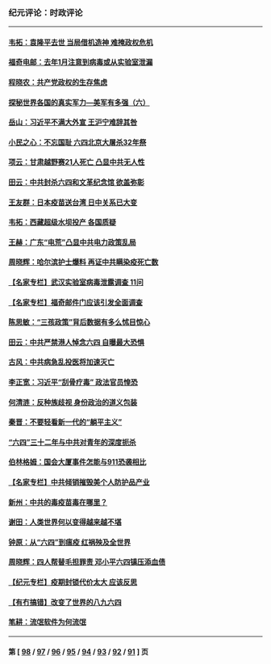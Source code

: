 ### 纪元评论：时政评论
---
#### [韦拓：袁隆平去世 当局借机造神 难掩政权危机](../../pages/nsc1025/n13001388.md) 
#### [福奇电邮：去年1月注意到病毒或从实验室泄漏](../../pages/nsc1025/n13000275.md) 
#### [程晓农：共产党政权的生存焦虑](../../pages/nsc1025/n13001674.md) 
#### [探秘世界各国的真实军力—美军有多强（六）](../../pages/nsc1025/n13001362.md) 
#### [岳山：习近平不满大外宣 王沪宁难辞其咎](../../pages/nsc1025/n13001360.md) 
#### [小民之心：不忘国耻 六四北京大屠杀32年祭](../../pages/nsc1025/n13000950.md) 
#### [项云：甘肃越野赛21人死亡 凸显中共无人性](../../pages/nsc1025/n13000873.md) 
#### [田云：中共封杀六四和文革纪念馆 欲盖弥彰](../../pages/nsc1025/n13000815.md) 
#### [王友群：日本疫苗送台湾 日中关系已大变](../../pages/nsc1025/n13000778.md) 
#### [韦拓：西藏超级水坝投产 各国质疑](../../pages/nsc1025/n13000773.md) 
#### [王赫：广东“电荒”凸显中共电力政策乱局](../../pages/nsc1025/n13000337.md) 
#### [周晓辉：哈尔滨护士爆料 再证中共瞒染疫死亡数](../../pages/nsc1025/n12999788.md) 
#### [【名家专栏】武汉实验室病毒泄露调查 11问](../../pages/nsc1025/n12999188.md) 
#### [【名家专栏】福奇邮件门应该引发全面调查](../../pages/nsc1025/n12999240.md) 
#### [陈思敏：“三孩政策”背后数据有多么怵目惊心](../../pages/nsc1025/n12998625.md) 
#### [田云：中共严禁港人悼念六四 自曝最大恐惧](../../pages/nsc1025/n12997611.md) 
#### [古风：中共病急乱投医将加速灭亡](../../pages/nsc1025/n12998331.md) 
#### [李正宽：习近平“刮骨疗毒” 政法官员惶恐](../../pages/nsc1025/n12998233.md) 
#### [何清涟：反种族歧视 身份政治的道义包装](../../pages/nsc1025/n12997644.md) 
#### [秦晋：不要轻看新一代的“躺平主义”](../../pages/nsc1025/n12997460.md) 
#### [“六四”三十二年与中共对青年的深度扼杀](../../pages/nsc1025/n12997357.md) 
#### [伯林格姆：国会大厦事件怎能与911恐袭相比](../../pages/nsc1025/n12997322.md) 
#### [【名家专栏】中共倾销摧毁美个人防护品产业](../../pages/nsc1025/n12996157.md) 
#### [新州：中共的毒疫苗毒在哪里？](../../pages/nsc1025/n12997235.md) 
#### [谢田：人类世界何以变得越来越不堪](../../pages/nsc1025/n12997192.md) 
#### [钟原：从“六四”到瘟疫 红祸殃及全世界](../../pages/nsc1025/n12996948.md) 
#### [周晓辉：四人帮替毛担罪责 邓小平六四镇压添血债](../../pages/nsc1025/n12996229.md) 
#### [【纪元专栏】疫期封锁代价太大 应该反思](../../pages/nsc1025/n12994425.md) 
#### [【有冇搞错】改变了世界的八九六四](../../pages/nsc1025/n12995659.md) 
#### [笔耕：流氓软件为何流氓](../../pages/nsc1025/n12995895.md) 

---
#### 第 [ [98](./98.md) / [97](./97.md) / [96](./96.md) / [95](./95.md) / [94](./94.md) / [93](./93.md) / [92](./92.md) / [91](./91.md) ] 页
